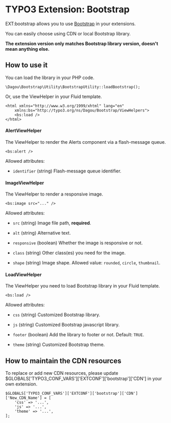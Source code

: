 # TYPO3 Extension: Bootstrap
EXT:bootstrap allows you to use [Bootstrap](http://getbootstrap.com/) in your extensions.

You can easily choose using CDN or local Bootstrap library.

**The extension version only matches Bootstrap library version, doesn't mean anything else.**

## How to use it
You can load the library in your PHP code.

	\Dagou\Bootstrap\Utility\BootstrapUtility::loadBootstrap();

Or, use the ViewHelper in your Fluid template.

	<html xmlns="http://www.w3.org/1999/xhtml" lang="en"
		xmlns:bs="http://typo3.org/ns/Dagou/Bootstrap/ViewHelpers">
		<bs:load />
	</html>

#### AlertViewHelper
The ViewHelper to render the Alerts component via a flash-message queue.

	<bs:alert />

Allowed attributes:

- `identifier` (string)
Flash-message queue identifier.

#### ImageViewHelper
The ViewHelper to render a responsive image.

	<bs:image src="..." />

Allowed attributes:

- `src` (string)
Image file path, **required**.

- `alt` (string)
Alternative text.

- `responsive` (boolean)
Whether the image is responsive or not.

- `class` (string)
Other class(es) you need for the image.

- `shape` (string)
Image shape. Allowed value: `rounded`, `circle`, `thumbnail`.

#### LoadViewHelper
The ViewHelper you need to load Bootstrap library in your Fluid template.

	<bs:load />

Allowed attributes:

- `css` (string)
Customized Bootstrap library.

- `js` (string)
Customized Bootstrap javascript library.

- `footer` (boolean)
Add the library to footer or not. Default: `TRUE`.

- `theme` (string)
Customized Bootstrap theme.

## How to maintain the CDN resources
To replace or add new CDN resources, please update $GLOBALS\['TYPO3\_CONF\_VARS'\]\['EXTCONF'\]\['bootstrap'\]\['CDN'\] in your own extension.

	$GLOBALS['TYPO3_CONF_VARS']['EXTCONF']['bootstrap']['CDN']['New_CDN_Name'] = [
		'css' => '...',
		'js' => '...',
		'theme' => '...',
	];